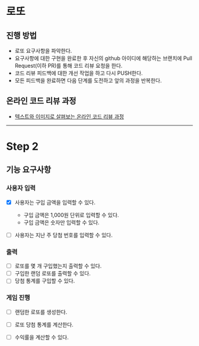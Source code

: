 # 로또
## 진행 방법
* 로또 요구사항을 파악한다.
* 요구사항에 대한 구현을 완료한 후 자신의 github 아이디에 해당하는 브랜치에 Pull Request(이하 PR)를 통해 코드 리뷰 요청을 한다.
* 코드 리뷰 피드백에 대한 개선 작업을 하고 다시 PUSH한다.
* 모든 피드백을 완료하면 다음 단계를 도전하고 앞의 과정을 반복한다.

## 온라인 코드 리뷰 과정
* [텍스트와 이미지로 살펴보는 온라인 코드 리뷰 과정](https://github.com/next-step/nextstep-docs/tree/master/codereview)

---
# Step 2 

## 기능 요구사항 

### 사용자 입력 
- [x] 사용자는 구입 금액을 입력할 수 있다. 
  - 구입 금액은 1,000원 단위로 입력할 수 있다.
  - 구입 금액은 숫자만 입력할 수 있다.

- [ ] 사용자는 지난 주 당첨 번호를 입력할 수 있다. 

### 출력 
- [ ] 로또를 몇 개 구입했는지 출력할 수 있다. 
- [ ] 구입한 랜덤 로또를 출력할 수 있다.
- [ ] 당첨 통계를 구입할 수 있다. 

### 게임 진행 
- [ ] 랜덤한 로또를 생성한다. 
- [ ] 로또 당첨 통계를 계산한다. 
- [ ] 수익률을 계산할 수 있다.


